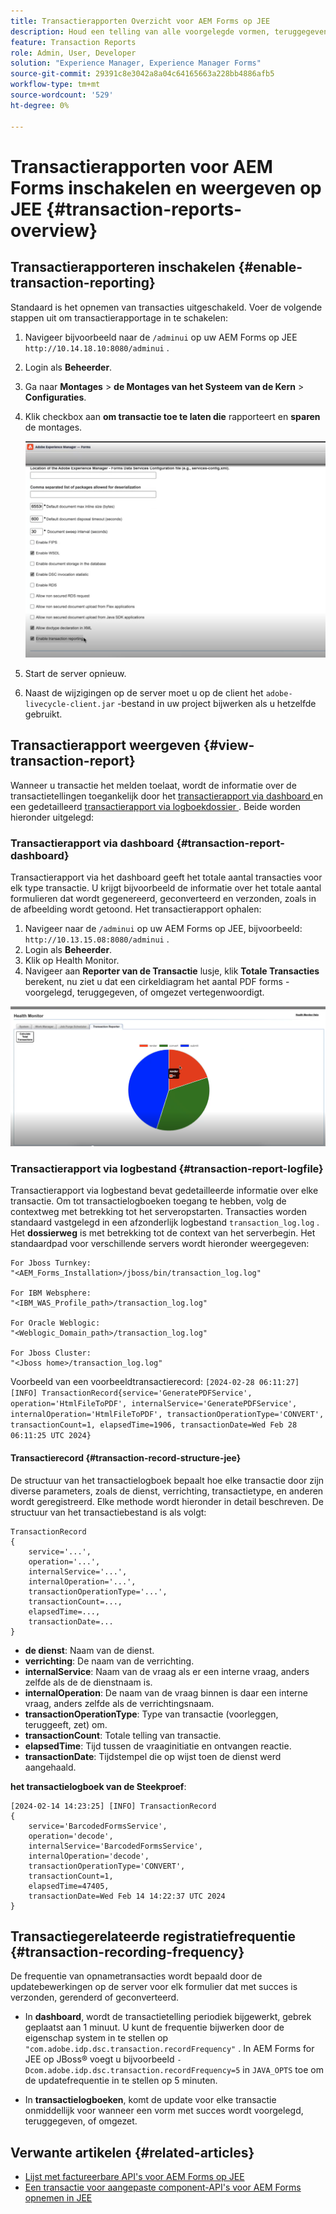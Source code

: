 ```yaml
---
title: Transactierapporten Overzicht voor AEM Forms op JEE
description: Houd een telling van alle voorgelegde vormen, teruggegeven, documenten die in één formaat aan een andere worden omgezet, en meer.
feature: Transaction Reports
role: Admin, User, Developer
solution: "Experience Manager, Experience Manager Forms"
source-git-commit: 29391c8e3042a8a04c64165663a228bb4886afb5
workflow-type: tm+mt
source-wordcount: '529'
ht-degree: 0%

---
```


# Transactierapporten voor AEM Forms inschakelen en weergeven op JEE {#transaction-reports-overview}

<!--Transaction reports in AEM Forms on JEE let you keep a count of all transactions taken place on your AEM Forms deployment. The objective is to provide information about product usage and helps business stakeholders understand their digital processing volumes. Examples of a transaction include:

* Submission of a document
* Rendition of a document
* Conversion of a document from one file format to another 

For more information on what is considered a transaction, see [Billable APIs](../../forms/using/transaction-reports-billable-apis-jee.md). Transaction log helps you to gain information about the number of documents submitted, rendered, and converted.-->

## Transactierapporteren inschakelen {#enable-transaction-reporting}

Standaard is het opnemen van transacties uitgeschakeld. Voer de volgende stappen uit om transactierapportage in te schakelen:

1. Navigeer bijvoorbeeld naar de `/adminui` op uw AEM Forms op JEE `http://10.14.18.10:8080/adminui` .
1. Login als **Beheerder**.
1. Ga naar **Montages** > **de Montages van het Systeem van de Kern** > **Configuraties**.
1. Klik checkbox aan **om transactie toe te laten die** rapporteert en **sparen** de montages.

   ![ steekproef-transactie-rapport-jee ](assets/enable-transaction-jee.png)

1. Start de server opnieuw.
1. Naast de wijzigingen op de server moet u op de client het `adobe-livecycle-client.jar` -bestand in uw project bijwerken als u hetzelfde gebruikt.

<!--
* You can [enable transaction recording](../../forms/using/viewing-and-understanding-transaction-reports.md#setting-up-transaction-reports) from AEM Web Console. view transaction reports on author, processing, or publish instances. View transaction reports on author or processing instances for an aggregated sum of all transactions. View transaction reports on the publish instances for a count of all transactions that take place only on that publish instance from where the report is run.
-->

<!--Do not author content (Create adaptive forms, interactive communication, themes, and other authoring activities) and process documents (Use workflows, document services, and other processing activities) on the same AEM instance. Keep the transaction recording disabled for AEM Forms servers used to author content. Keep the transaction recording enabled for AEM Forms servers used to process documents.-->

## Transactierapport weergeven {#view-transaction-report}

Wanneer u transactie het melden toelaat, wordt de informatie over de transactietellingen toegankelijk door het [ transactierapport via dashboard ](#transaction-report-dashboard) en een gedetailleerd [ transactierapport via logboekdossier ](#transaction-report-logfile). Beide worden hieronder uitgelegd:

### Transactierapport via dashboard {#transaction-report-dashboard}

Transactierapport via het dashboard geeft het totale aantal transacties voor elk type transactie. U krijgt bijvoorbeeld de informatie over het totale aantal formulieren dat wordt gegenereerd, geconverteerd en verzonden, zoals in de afbeelding wordt getoond. Het transactierapport ophalen:

1. Navigeer naar de `/adminui` op uw AEM Forms op JEE, bijvoorbeeld: `http://10.13.15.08:8080/adminui` .
1. Login als **Beheerder**.
1. Klik op Health Monitor.
1. Navigeer aan **Reporter van de Transactie** lusje, klik **Totale Transacties** berekent, nu ziet u dat een cirkeldiagram het aantal PDF forms - voorgelegd, teruggegeven, of omgezet vertegenwoordigt.

![ steekproef-transactie-rapport-jee ](assets/transaction-piechart.png)


### Transactierapport via logbestand {#transaction-report-logfile}

Transactierapport via logbestand bevat gedetailleerde informatie over elke transactie. Om tot transactielogboeken toegang te hebben, volg de contextweg met betrekking tot het serveropstarten. Transacties worden standaard vastgelegd in een afzonderlijk logbestand `transaction_log.log` . Het **dossierweg** is met betrekking tot de context van het serverbegin. Het standaardpad voor verschillende servers wordt hieronder weergegeven:

```
For Jboss Turnkey:
"<AEM_Forms_Installation>/jboss/bin/transaction_log.log"

For IBM Websphere: 
"<IBM_WAS_Profile_path>/transaction_log.log"

For Oracle Weblogic:
"<Weblogic_Domain_path>/transaction_log.log"

For Jboss Cluster:
"<Jboss home>/transaction_log.log"
```

Voorbeeld van een voorbeeldtransactierecord:
`[2024-02-28 06:11:27] [INFO] TransactionRecord{service='GeneratePDFService', operation='HtmlFileToPDF', internalService='GeneratePDFService', internalOperation='HtmlFileToPDF', transactionOperationType='CONVERT', transactionCount=1, elapsedTime=1906, transactionDate=Wed Feb 28 06:11:25 UTC 2024}`

#### Transactierecord {#transaction-record-structure-jee}

De structuur van het transactielogboek bepaalt hoe elke transactie door zijn diverse parameters, zoals de dienst, verrichting, transactietype, en anderen wordt geregistreerd. Elke methode wordt hieronder in detail beschreven. De structuur van het transactiebestand is als volgt:

```
TransactionRecord
{
    service='...', 
    operation='...', 
    internalService='...', 
    internalOperation='...', 
    transactionOperationType='...', 
    transactionCount=..., 
    elapsedTime=..., 
    transactionDate=...
}
```

* **de dienst**: Naam van de dienst.
* **verrichting**: De naam van de verrichting.
* **internalService**: Naam van de vraag als er een interne vraag, anders zelfde als de de dienstnaam is.
* **internalOperation**: De naam van de vraag binnen is daar een interne vraag, anders zelfde als de verrichtingsnaam.
* **transactionOperationType**: Type van transactie (voorleggen, teruggeeft, zet) om.
* **transactionCount**: Totale telling van transactie.
* **elapsedTime**: Tijd tussen de vraaginitiatie en ontvangen reactie.
* **transactionDate**: Tijdstempel die op wijst toen de dienst werd aangehaald.

**het transactielogboek van de Steekproef**:

```
[2024-02-14 14:23:25] [INFO] TransactionRecord
{
    service='BarcodedFormsService', 
    operation='decode', 
    internalService='BarcodedFormsService', 
    internalOperation='decode', 
    transactionOperationType='CONVERT', 
    transactionCount=1, 
    elapsedTime=47405, 
    transactionDate=Wed Feb 14 14:22:37 UTC 2024
}
```

## Transactiegerelateerde registratiefrequentie {#transaction-recording-frequency}

<!--Transaction persistence involves updating the total transaction count for SUBMIT, CONVERT, and RENDER operations on the server periodically: -->

De frequentie van opnametransacties wordt bepaald door de updatebewerkingen op de server voor elk formulier dat met succes is verzonden, gerenderd of geconverteerd.

* In **dashboard**, wordt de transactietelling periodiek bijgewerkt, gebrek geplaatst aan 1 minuut. U kunt de frequentie bijwerken door de eigenschap system in te stellen op `"com.adobe.idp.dsc.transaction.recordFrequency"` . In AEM Forms for JEE op JBoss® voegt u bijvoorbeeld `-Dcom.adobe.idp.dsc.transaction.recordFrequency=5` in `JAVA_OPTS` toe om de updatefrequentie in te stellen op 5 minuten.

* In **transactielogboeken**, komt de update voor elke transactie onmiddellijk voor wanneer een vorm met succes wordt voorgelegd, teruggegeven, of omgezet.

<!-- A transaction remains in the buffer for a specified period (Flush Buffer time + Reverse replication time). By default, it takes approximately 90 seconds for the transaction count to reflect in the transaction report.

Actions like submitting a PDF Form, using Agent UI to preview an interactive communication, or using non-standard form submission methods are not accounted as transactions. AEM Forms provides an API to record such transactions. Call the API from your custom implementations to record a transaction.

## Supported Topology {#supported-topology}

Transaction reports are available only on AEM Forms on OSGi environment. It supports author-publish, author-processing-publish, and only processing topologies. For example, topologies, see [Architecture and deployment topologies for AEM Forms](../../forms/using/transaction-reports-overview.md).

The transaction count is reverse replicated from publish instances to author or processing instances. An indicative author-publish topology is displayed below:

![simple-author-publish-topology](assets/simple-author-publish-topology.png)

>[!NOTE]
>
>AEM Forms transaction reports does not support topologies that contain only publish instances.

### Guidelines for using transaction reports {#guidelines-for-using-transaction-reports}

* Disable transaction reports on all author instances as reports on author instances includes transactions registered during authoring activities.
* Enable the **Show transactions from publish only** option on the author instance to view cumulative transactions from all publish instances. You can also view transaction reports on each publish instance for actual transactions on that particular publish instance only.
* Do not use author instances to run workflows and process documents.
* Before using transaction reporting, if you are have a toplogy with publish servers, ensure that the reverse replication is enabled for all the publish instances.
* Transaction data is reverse-replicated from a publish instance to only corresponding author or processing instance. The author or processing instance cannot further replicate data to another instance. For example, if you have author-processing-publish topology, aggregated transaction data is replicated only to the processing instance.-->

## Verwante artikelen {#related-articles}

* [Lijst met factureerbare API&#39;s voor AEM Forms op JEE](../../forms/using/transaction-reports-billable-apis-jee.md)
* [Een transactie voor aangepaste component-API&#39;s voor AEM Forms opnemen in JEE](/help/forms/using/record-transaction-custom-component-jee.md)
